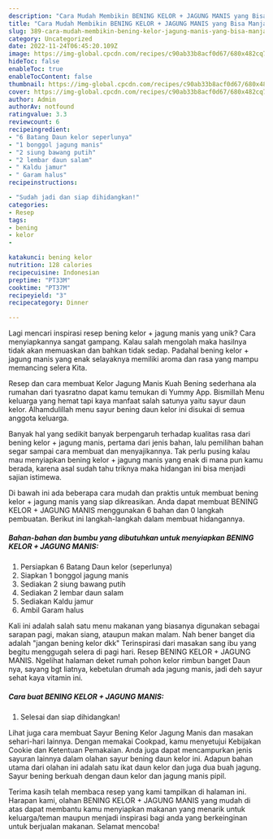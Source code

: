 ```yaml
---
description: "Cara Mudah Membikin BENING KELOR + JAGUNG MANIS yang Bisa Manjain Lidah"
title: "Cara Mudah Membikin BENING KELOR + JAGUNG MANIS yang Bisa Manjain Lidah"
slug: 389-cara-mudah-membikin-bening-kelor-jagung-manis-yang-bisa-manjain-lidah
category: Uncategorized
date: 2022-11-24T06:45:20.109Z
image: https://img-global.cpcdn.com/recipes/c90ab33b8acf0d67/680x482cq70/bening-kelor-jagung-manis-foto-resep-utama.jpg
hideToc: false
enableToc: true
enableTocContent: false
thumbnail: https://img-global.cpcdn.com/recipes/c90ab33b8acf0d67/680x482cq70/bening-kelor-jagung-manis-foto-resep-utama.jpg
cover: https://img-global.cpcdn.com/recipes/c90ab33b8acf0d67/680x482cq70/bening-kelor-jagung-manis-foto-resep-utama.jpg
author: Admin
authorAv: notfound
ratingvalue: 3.3
reviewcount: 6
recipeingredient:
- "6 Batang Daun kelor seperlunya"
- "1 bonggol jagung manis"
- "2 siung bawang putih"
- "2 lembar daun salam"
- " Kaldu jamur"
- " Garam halus"
recipeinstructions:

- "Sudah jadi dan siap dihidangkan!"
categories:
- Resep
tags:
- bening
- kelor
- 

katakunci: bening kelor  
nutrition: 128 calories
recipecuisine: Indonesian
preptime: "PT33M"
cooktime: "PT37M"
recipeyield: "3"
recipecategory: Dinner

---
```





Lagi mencari inspirasi resep bening kelor + jagung manis yang unik? Cara menyiapkannya sangat gampang. Kalau salah mengolah maka hasilnya tidak akan memuaskan dan bahkan tidak sedap. Padahal bening kelor + jagung manis yang enak selayaknya memiliki aroma dan rasa yang mampu memancing selera Kita.





Resep dan cara membuat Kelor Jagung Manis Kuah Bening sederhana ala rumahan dari tyasratno dapat kamu temukan di Yummy App. Bismillah Menu keluarga yang hemat tapi kaya manfaat salah satunya yaitu sayur daun kelor. Alhamdulillah menu sayur bening daun kelor ini disukai di semua anggota keluarga.

Banyak hal yang sedikit banyak berpengaruh terhadap kualitas rasa dari bening kelor + jagung manis, pertama dari jenis bahan, lalu pemilihan bahan segar sampai cara membuat dan menyajikannya. Tak perlu pusing kalau mau menyiapkan bening kelor + jagung manis yang enak di mana pun kamu berada, karena asal sudah tahu triknya maka hidangan ini bisa menjadi sajian istimewa.






Di bawah ini ada beberapa cara mudah dan praktis untuk membuat bening kelor + jagung manis yang siap dikreasikan. Anda dapat membuat BENING KELOR + JAGUNG MANIS menggunakan 6 bahan dan 0 langkah pembuatan. Berikut ini langkah-langkah dalam membuat hidangannya.

<!--inarticleads1-->

##### Bahan-bahan dan bumbu yang dibutuhkan untuk menyiapkan BENING KELOR + JAGUNG MANIS:

1. Persiapkan 6 Batang Daun kelor (seperlunya)
1. Siapkan 1 bonggol jagung manis
1. Sediakan 2 siung bawang putih
1. Sediakan 2 lembar daun salam
1. Sediakan  Kaldu jamur
1. Ambil  Garam halus


Kali ini adalah salah satu menu makanan yang biasanya digunakan sebagai sarapan pagi, makan siang, ataupun makan malam. Nah bener banget dia adalah &#34;jangan bening kelor dkk&#34; Terinspirasi dari masakan sang ibu yang begitu menggugah selera di pagi hari. Resep BENING KELOR + JAGUNG MANIS. Ngelihat halaman deket rumah pohon kelor rimbun banget Daun nya, sayang bgt liatnya, kebetulan drumah ada jagung manis, jadi deh sayur sehat kaya vitamin ini. 

<!--inarticleads2-->

##### Cara buat BENING KELOR + JAGUNG MANIS:


1. Selesai dan siap dihidangkan!

Lihat juga cara membuat Sayur Bening Kelor Jagung Manis dan masakan sehari-hari lainnya. Dengan memakai Cookpad, kamu menyetujui Kebijakan Cookie dan Ketentuan Pemakaian. Anda juga dapat mencampurkan jenis sayuran lainnya dalam olahan sayur bening daun kelor ini. Adapun bahan utama dari olahan ini adalah satu ikat daun kelor dan juga dua buah jagung. Sayur bening berkuah dengan daun kelor dan jagung manis pipil. 

Terima kasih telah membaca resep yang kami tampilkan di halaman ini. Harapan kami, olahan BENING KELOR + JAGUNG MANIS yang mudah di atas dapat membantu kamu menyiapkan makanan yang menarik untuk keluarga/teman maupun menjadi inspirasi bagi anda yang berkeinginan untuk berjualan makanan. Selamat mencoba!

